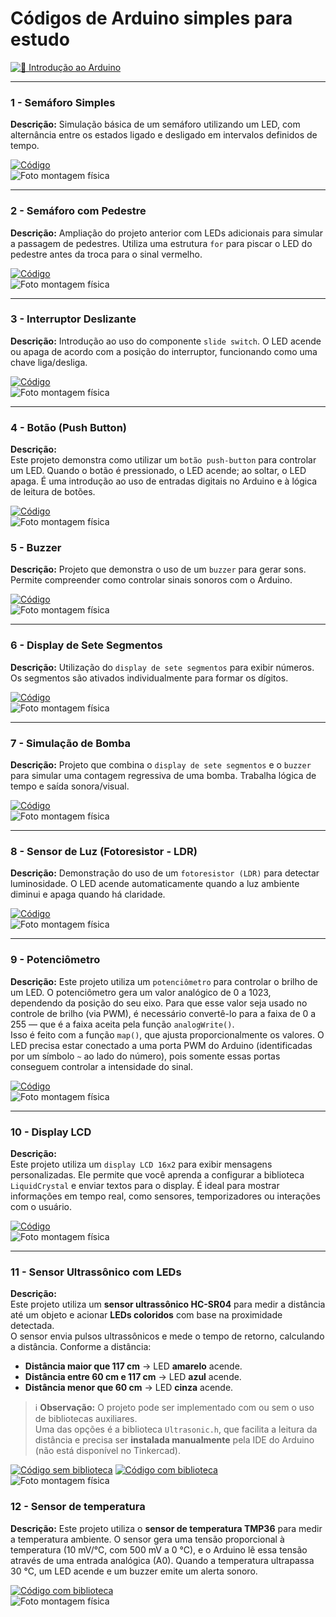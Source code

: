 # Códigos de Arduino simples para estudo

[![📘 Introdução ao Arduino](https://img.shields.io/badge/Introdução-Arduino-blue?logo=arduino)](https://github.com/michelleGomes85/Arduino/blob/main/introduction.md)

---

### 1 - Semáforo Simples  
**Descrição:** Simulação básica de um semáforo utilizando um LED, com alternância entre os estados ligado e desligado em intervalos definidos de tempo.

[![Código](https://img.shields.io/badge/Codigo-blue)](https://github.com/michelleGomes85/Arduino/blob/main/stoplight.ino)  
![Foto montagem física](assets/stoplight.png)

---

### 2 - Semáforo com Pedestre  
**Descrição:** Ampliação do projeto anterior com LEDs adicionais para simular a passagem de pedestres. Utiliza uma estrutura `for` para piscar o LED do pedestre antes da troca para o sinal vermelho.

[![Código](https://img.shields.io/badge/Codigo-blue)](https://github.com/michelleGomes85/Arduino/blob/main/stoplight_pedestrian.ino)  
![Foto montagem física](assets/stoplight_pedestrian.png)

---

### 3 - Interruptor Deslizante  
**Descrição:** Introdução ao uso do componente `slide switch`. O LED acende ou apaga de acordo com a posição do interruptor, funcionando como uma chave liga/desliga.

[![Código](https://img.shields.io/badge/Codigo-blue)](https://github.com/michelleGomes85/Arduino/blob/main/interruptor.ino)  
![Foto montagem física](assets/switch.png)

---

### 4 - Botão (Push Button)

**Descrição:**  
Este projeto demonstra como utilizar um `botão push-button` para controlar um LED. Quando o botão é pressionado, o LED acende; ao soltar, o LED apaga. É uma introdução ao uso de entradas digitais no Arduino e à lógica de leitura de botões.

[![Código](https://img.shields.io/badge/Codigo-blue)](https://github.com/michelleGomes85/Arduino/blob/main/button.ino)  
![Foto montagem física](assets/button.png)

### 5 - Buzzer  
**Descrição:** Projeto que demonstra o uso de um `buzzer` para gerar sons. Permite compreender como controlar sinais sonoros com o Arduino.

[![Código](https://img.shields.io/badge/Codigo-blue)](https://github.com/michelleGomes85/Arduino/blob/main/buzzer.ino)  
![Foto montagem física](assets/buzzer.png)

---

### 6 - Display de Sete Segmentos  
**Descrição:** Utilização do `display de sete segmentos` para exibir números. Os segmentos são ativados individualmente para formar os dígitos.

[![Código](https://img.shields.io/badge/Codigo-blue)](https://github.com/michelleGomes85/Arduino/blob/main/displaySevenSegments.ino)  
![Foto montagem física](assets/displaySevenSegments.png)

---

### 7 - Simulação de Bomba  
**Descrição:** Projeto que combina o `display de sete segmentos` e o `buzzer` para simular uma contagem regressiva de uma bomba. Trabalha lógica de tempo e saída sonora/visual.

[![Código](https://img.shields.io/badge/Codigo-blue)](https://github.com/michelleGomes85/Arduino/blob/main/bomb.ino)  
![Foto montagem física](assets/bomb.png)

---

### 8 - Sensor de Luz (Fotoresistor - LDR)  
**Descrição:** Demonstração do uso de um `fotoresistor (LDR)` para detectar luminosidade. O LED acende automaticamente quando a luz ambiente diminui e apaga quando há claridade.

[![Código](https://img.shields.io/badge/Codigo-blue)](https://github.com/michelleGomes85/Arduino/blob/main/sensor_LDR_LED.ino)  
![Foto montagem física](assets/fotoresistor.png)

---

### 9 - Potenciômetro  

**Descrição:** Este projeto utiliza um `potenciômetro` para controlar o brilho de um LED. O potenciômetro gera um valor analógico de 0 a 1023, dependendo da posição do seu eixo. Para que esse valor seja usado no controle de brilho (via PWM), é necessário convertê-lo para a faixa de 0 a 255 — que é a faixa aceita pela função `analogWrite()`.  
Isso é feito com a função `map()`, que ajusta proporcionalmente os valores. O LED precisa estar conectado a uma porta PWM do Arduino (identificadas por um símbolo `~` ao lado do número), pois somente essas portas conseguem controlar a intensidade do sinal.

[![Código](https://img.shields.io/badge/Codigo-blue)](https://github.com/michelleGomes85/Arduino/blob/main/potenciometro.ino)  
![Foto montagem física](assets/potenciometro.png)

--- 

### 10 - Display LCD

**Descrição:**  
Este projeto utiliza um `display LCD 16x2` para exibir mensagens personalizadas. Ele permite que você aprenda a configurar a biblioteca `LiquidCrystal` e enviar textos para o display. É ideal para mostrar informações em tempo real, como sensores, temporizadores ou interações com o usuário.

[![Código](https://img.shields.io/badge/Codigo-blue)](https://github.com/michelleGomes85/Arduino/blob/main/display_LCD.ino)  
![Foto montagem física](assets/LCD.png)

---

### 11 - Sensor Ultrassônico com LEDs  

**Descrição:**  
Este projeto utiliza um **sensor ultrassônico HC-SR04** para medir a distância até um objeto e acionar **LEDs coloridos** com base na proximidade detectada.  
O sensor envia pulsos ultrassônicos e mede o tempo de retorno, calculando a distância. Conforme a distância:

- **Distância maior que 117 cm** → LED **amarelo** acende.  
- **Distância entre 60 cm e 117 cm** → LED **azul** acende.  
- **Distância menor que 60 cm** → LED **cinza** acende.

> ℹ️ **Observação:** O projeto pode ser implementado com ou sem o uso de bibliotecas auxiliares.  
> Uma das opções é a biblioteca `Ultrasonic.h`, que facilita a leitura da distância e precisa ser **instalada manualmente** pela IDE do Arduino (não está disponível no Tinkercad).

[![Código sem biblioteca](https://img.shields.io/badge/CodigoSemBiblioteca-blue)](https://github.com/michelleGomes85/Arduino/blob/main/ultrasonic_sensor_WL.ino) 
[![Código com biblioteca](https://img.shields.io/badge/CodigoComBiblioteca-blue)](https://github.com/michelleGomes85/Arduino/blob/main/ultrasonic_sensor_WIL.ino)  
![Foto montagem física](assets/ultrasonic_sensor.png)

### 12 - Sensor de temperatura 

**Descrição:**
Este projeto utiliza o **sensor de temperatura TMP36** para medir a temperatura ambiente.
O sensor gera uma tensão proporcional à temperatura (10 mV/°C, com 500 mV a 0 °C), e o Arduino lê essa tensão através de uma entrada analógica (A0).
Quando a temperatura ultrapassa 30 °C, um LED acende e um buzzer emite um alerta sonoro.

[![Código com biblioteca](https://img.shields.io/badge/Codigo-blue)](https://github.com/michelleGomes85/Arduino/blob/main/sensor_temperature.ino)  
![Foto montagem física](assets/sensor_temperature.png)




